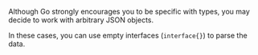 Although Go strongly encourages you to be specific with types, you may decide to work with arbitrary JSON objects.

In these cases, you can use empty interfaces (`interface{}`) to parse the data. 

